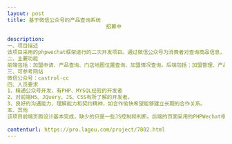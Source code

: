 ```yaml
---                
layout: post       
title: 基于微信公众号的产品查询系统
                                招募中
           
description: 
一、项目描述
该项目采用的phpwechat框架进行的二次开发项目。通过微信公众号为消费者对查询商品信息，门店位置和加盟信息；管理者通过后台对微信公众号中所查询的信息进维护管理。
二、主要功能
前端包括：加盟申请、产品查询、门店地图位置查询、加盟情况查询。后端包括：加盟管理、产品查询管理、门店查询管理。
三、可参考网站
微信公众号：castrol-cc
四、人员要求
1、精通公众号开发，有PHP、MYSQL经验的开发者
2、对前端H5、JQuery、JS、CSS有所了解的开发者。
3、良好的沟通能力、理解能力和契约精神，如合作愉快希望能够建立长期的合作关系。
五、其他
该项目前端页面设计基本完成，缺少的只是一些JS控制和判断。后端的页面采用的PHPWechat框架，有大量的代码及组件可以借鉴，并且通过已搭建完的页面即可了解系统需要实现什么功能。
     
contenturl: https://pro.lagou.com/project/7802.html      
---                 
```

